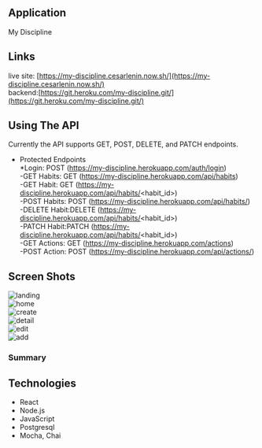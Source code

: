 ## Application
My Discipline

## Links
live site: [https://my-discipline.cesarlenin.now.sh/](https://my-discipline.cesarlenin.now.sh/)<br />
backend:[https://git.heroku.com/my-discipline.git/](https://git.heroku.com/my-discipline.git/)

## Using The API
Currently the API supports GET, POST, DELETE, and PATCH endpoints.

- Protected Endpoints<br />
    *Login: POST (https://my-discipline.herokuapp.com/auth/login)<br />
    -GET Habits: GET (https://my-discipline.herokuapp.com/api/habits)<br />
    -GET Habit: GET (https://my-discipline.herokuapp.com/api/habits/<habit_id>)<br />
    -POST Habits: POST (https://my-discipline.herokuapp.com/api/habits/)<br />
    -DELETE Habit:DELETE (https://my-discipline.herokuapp.com/api/habits/<habit_id>)<br />
    -PATCH Habit:PATCH (https://my-discipline.herokuapp.com/api/habits/<habit_id>)<br />
    -GET Actions: GET (https://my-discipline.herokuapp.com/actions)<br />
    -POST Action: POST (https://my-discipline.herokuapp.com/api/actions/)

## Screen Shots
![landing](images/landing.png)<br />
![home](images/home.png)<br />
![create](images/create.png)<br />
![detail](images/detail.png)<br />
![edit](images/edit.png)<br />
![add](images/add.png)<br />

### Summary


## Technologies
  - React
  - Node.js
  - JavaScript
  - Postgresql 
  - Mocha, Chai
